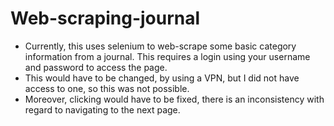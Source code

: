 # Web-scraping-journal

- Currently, this uses selenium to web-scrape some basic category information from a journal. This requires a login using your username and password to access the page.
- This would have to be changed, by using a VPN, but I did not have access to one, so this was not possible.
- Moreover, clicking would have to be fixed, there is an inconsistency with regard to navigating to the next page. 
